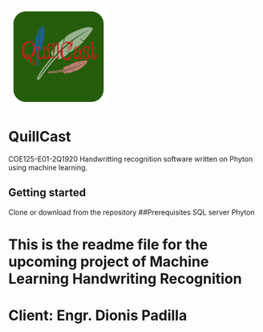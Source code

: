 ![QC logo](/QuillCast.png)
# QuillCast
COE125-E01-2Q1920
Handwritting recognition software written on Phyton using machine learning.
## Getting started
Clone or download from the repository
##Prerequisites
SQL server
Phyton


# This is the readme file for the upcoming project of Machine Learning Handwriting Recognition

# Client: Engr. Dionis Padilla
